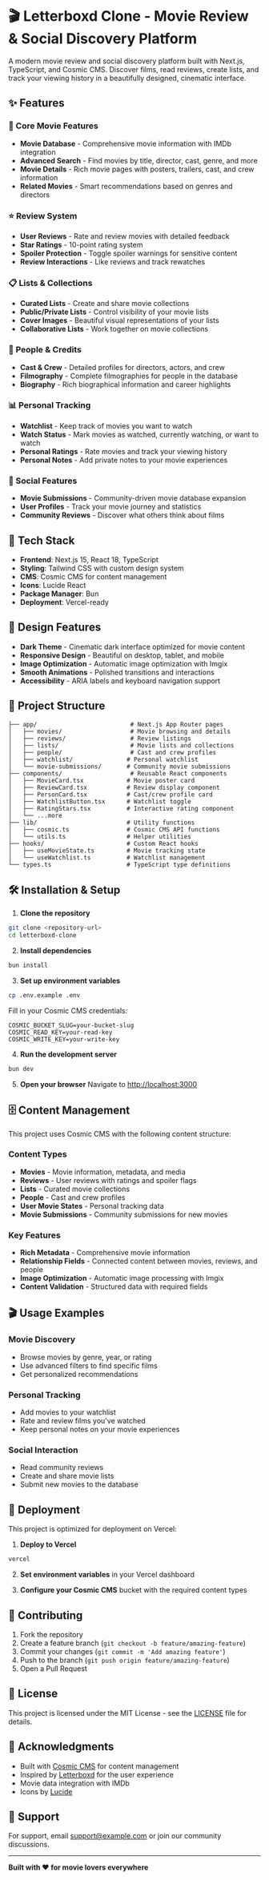 # 🎬 Letterboxd Clone - Movie Review & Social Discovery Platform

A modern movie review and social discovery platform built with Next.js, TypeScript, and Cosmic CMS. Discover films, read reviews, create lists, and track your viewing history in a beautifully designed, cinematic interface.

## ✨ Features

### 🎥 Core Movie Features
- **Movie Database** - Comprehensive movie information with IMDb integration
- **Advanced Search** - Find movies by title, director, cast, genre, and more
- **Movie Details** - Rich movie pages with posters, trailers, cast, and crew information
- **Related Movies** - Smart recommendations based on genres and directors

### ⭐ Review System
- **User Reviews** - Rate and review movies with detailed feedback
- **Star Ratings** - 10-point rating system
- **Spoiler Protection** - Toggle spoiler warnings for sensitive content
- **Review Interactions** - Like reviews and track rewatches

### 📋 Lists & Collections
- **Curated Lists** - Create and share movie collections
- **Public/Private Lists** - Control visibility of your movie lists
- **Cover Images** - Beautiful visual representations of your lists
- **Collaborative Lists** - Work together on movie collections

### 👥 People & Credits
- **Cast & Crew** - Detailed profiles for directors, actors, and crew
- **Filmography** - Complete filmographies for people in the database
- **Biography** - Rich biographical information and career highlights

### 📊 Personal Tracking
- **Watchlist** - Keep track of movies you want to watch
- **Watch Status** - Mark movies as watched, currently watching, or want to watch
- **Personal Ratings** - Rate movies and track your viewing history
- **Personal Notes** - Add private notes to your movie experiences

### 🎯 Social Features
- **Movie Submissions** - Community-driven movie database expansion
- **User Profiles** - Track your movie journey and statistics
- **Community Reviews** - Discover what others think about films

## 🚀 Tech Stack

- **Frontend**: Next.js 15, React 18, TypeScript
- **Styling**: Tailwind CSS with custom design system
- **CMS**: Cosmic CMS for content management
- **Icons**: Lucide React
- **Package Manager**: Bun
- **Deployment**: Vercel-ready

## 🎨 Design Features

- **Dark Theme** - Cinematic dark interface optimized for movie content
- **Responsive Design** - Beautiful on desktop, tablet, and mobile
- **Image Optimization** - Automatic image optimization with Imgix
- **Smooth Animations** - Polished transitions and interactions
- **Accessibility** - ARIA labels and keyboard navigation support

## 📁 Project Structure

```
├── app/                          # Next.js App Router pages
│   ├── movies/                   # Movie browsing and details
│   ├── reviews/                  # Review listings
│   ├── lists/                    # Movie lists and collections
│   ├── people/                   # Cast and crew profiles
│   ├── watchlist/               # Personal watchlist
│   └── movie-submissions/       # Community movie submissions
├── components/                   # Reusable React components
│   ├── MovieCard.tsx            # Movie poster card
│   ├── ReviewCard.tsx           # Review display component
│   ├── PersonCard.tsx           # Cast/crew profile card
│   ├── WatchlistButton.tsx      # Watchlist toggle
│   ├── RatingStars.tsx          # Interactive rating component
│   └── ...more
├── lib/                         # Utility functions
│   ├── cosmic.ts                # Cosmic CMS API functions
│   └── utils.ts                 # Helper utilities
├── hooks/                       # Custom React hooks
│   ├── useMovieState.ts         # Movie tracking state
│   └── useWatchlist.ts          # Watchlist management
└── types.ts                     # TypeScript type definitions
```

## 🛠️ Installation & Setup

1. **Clone the repository**
```bash
git clone <repository-url>
cd letterboxd-clone
```

2. **Install dependencies**
```bash
bun install
```

3. **Set up environment variables**
```bash
cp .env.example .env
```

Fill in your Cosmic CMS credentials:
```env
COSMIC_BUCKET_SLUG=your-bucket-slug
COSMIC_READ_KEY=your-read-key
COSMIC_WRITE_KEY=your-write-key
```

4. **Run the development server**
```bash
bun dev
```

5. **Open your browser**
Navigate to [http://localhost:3000](http://localhost:3000)

## 🗄️ Content Management

This project uses Cosmic CMS with the following content structure:

### Content Types
- **Movies** - Movie information, metadata, and media
- **Reviews** - User reviews with ratings and spoiler flags
- **Lists** - Curated movie collections
- **People** - Cast and crew profiles
- **User Movie States** - Personal tracking data
- **Movie Submissions** - Community submissions for new movies

### Key Features
- **Rich Metadata** - Comprehensive movie information
- **Relationship Fields** - Connected content between movies, reviews, and people
- **Image Optimization** - Automatic image processing with Imgix
- **Content Validation** - Structured data with required fields

## 🎬 Usage Examples

### Movie Discovery
- Browse movies by genre, year, or rating
- Use advanced filters to find specific films
- Get personalized recommendations

### Personal Tracking
- Add movies to your watchlist
- Rate and review films you've watched
- Keep personal notes on your movie experiences

### Social Interaction
- Read community reviews
- Create and share movie lists
- Submit new movies to the database

## 🚀 Deployment

This project is optimized for deployment on Vercel:

1. **Deploy to Vercel**
```bash
vercel
```

2. **Set environment variables** in your Vercel dashboard

3. **Configure your Cosmic CMS** bucket with the required content types

## 🤝 Contributing

1. Fork the repository
2. Create a feature branch (`git checkout -b feature/amazing-feature`)
3. Commit your changes (`git commit -m 'Add amazing feature'`)
4. Push to the branch (`git push origin feature/amazing-feature`)
5. Open a Pull Request

## 📝 License

This project is licensed under the MIT License - see the [LICENSE](LICENSE) file for details.

## 🙏 Acknowledgments

- Built with [Cosmic CMS](https://cosmicjs.com) for content management
- Inspired by [Letterboxd](https://letterboxd.com) for the user experience
- Movie data integration with IMDb
- Icons by [Lucide](https://lucide.dev)

## 📧 Support

For support, email support@example.com or join our community discussions.

---

**Built with ❤️ for movie lovers everywhere**